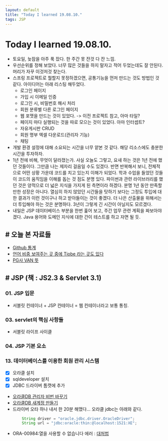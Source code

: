 ```yaml
---
layout: default
title: "Today I learned 19.08.10."
tags: JSP
---
```


# Today I learned 19.08.10.
- 토요일, 늦잠을 아주 푹 잤다. 한 주간 못 잔것 다 잔 느낌.
- 우선순위를 정해 보았다. 너무 많은 것들을 하지 말자고 적어 두었는데도 잘 안된다. 머리가 자꾸 이것저것 찾는다.
- 스프링 프로젝트로 뭘할지 못정하겠으면, 공통기능을 먼저 만드는 것도 방법인 것 같다. 아이디어는 아래 리스팅 해두었다.
	- 로그인 페이지
	- 가입 시 이메일 인증
	- 로그인 시, 비밀번호 해시 처리
	- 회원 분류별 다른 로그인 페이지
	- 웹 포맷을 만드는 것이 있었다. -> 이전 프로젝트 참고, 아마 타일?
	- 페이지 마다 실행되는 것을 따로 모으는 것이 있었다. 아마 인터셉트?
	- 자유게시판 CRUD
	- 회원 명부 엑셀 다운로드(관리자 기능)
	- 채팅
- 개발 환경 설정에 대해 소요되는 시간을 너무 얕본 것 같다. 해당 리소스에도 충분한 시간을 투자하자.
- 1년 전에 비해, 무엇이 달라졌는가. 사실 오늘도 그렇고, 요새 하는 것은 1년 전에 했던 것들이다. 그만큼 나는 제자리 걸음일 수도 있겠다. 반면 반복해서 보니, 전체적으로 어떤 상황 가운데 코드를 치고 있는지 이해가 되었다. 학과 수업을 들었던 것들이 코드의 움직임을 이해를 돕는 것 점도 분명 있다. 파이썬과 관련 라이브러리를 했던 것은 양적으로 더 넓은 지식을 가지게 된 측면이라 하겠다. 분명 1년 동안 만족할 만한 성장은 아니다. 열심히 하지 않았던 시간들을 탓하기 보다는 그정도 투입에 대한 결과가 이런 것이구나 하고 받아들이는 것이 좋겠다. 더 나은 산출물을 위해서는 더 투입해야 하는 것은 분명하다. 3년이 그렇게 긴 시간이 아닐지도 모르겠다.
- 내일은 JSP 데이터베이스 부분을 한번 훑어 보고, 주간 업무 관련 계획을 짜보아야 겠다. Java 용어와 도메인 지식에 대한 간이 테스트를 하고 자면 될 듯.

## # 오늘 본 자료들
- [Github 통계](https://octoverse.github.com/)
- [언어 비중 보여주는 곳 중에 Tiobe 라는 곳도 있다](https://www.tiobe.com/tiobe-index/)
- [PG사 VAN 뜻](https://12bme.tistory.com/221)

## # JSP (책 : JS2.3  & Servlet 3.1)
### 01. JSP 입문
- 서블릿 컨테이너 + JSP 컨테이너 = 웹 컨테이너라고 보통 통칭.

### 03. servlet의 핵심 사항들
- 서블릿 라이프 사이클

### 04. JSP 기본 요소

### 13. 데이터베이스를 이용한 회원 관리 시스템
- [x] 오라클 설치
- [x] sqldeveloper 설치
- [x] JDBC 드라이버 톰캣에 추가
- [오라클DB 관리자 비번 바꾸기](https://dlfma1985.tistory.com/68)
- [오라클DB 새계정 만들기](https://coding-factory.tistory.com/28)
- 드라이버 오타 하나 내서 한 20분 해맸다... 오라클 jdbc는 아래와 같다.
	```java
		String driver = "oracle.jdbc.driver.OracleDriver";
		String url = "jdbc:oracle:thin:@localhost:1521:XE";
	```
- ORA-00984:열을 사용할 수 없습니다 에러 : [대처법](https://offbyone.tistory.com/316)